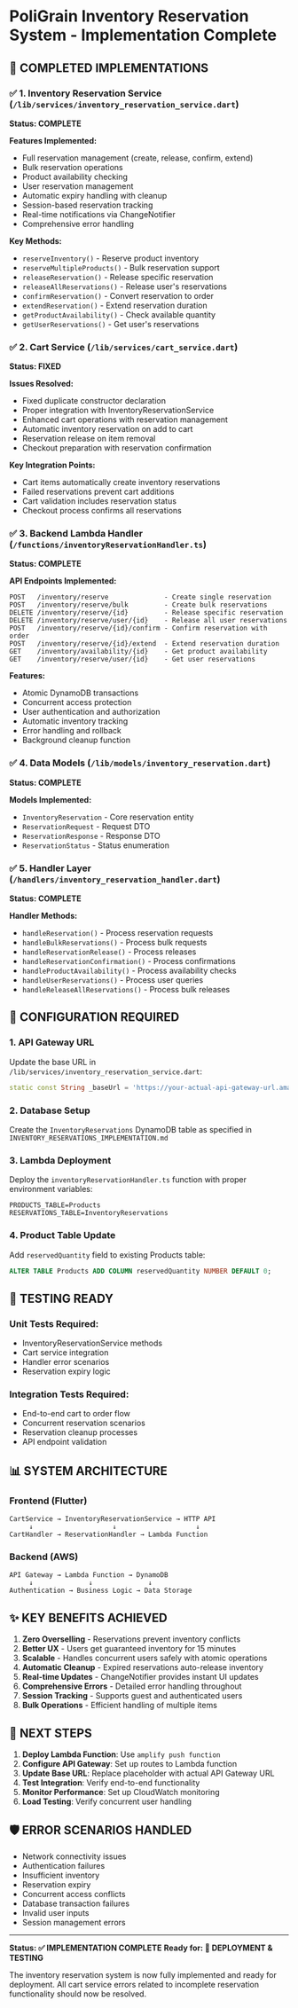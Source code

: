 # PoliGrain Inventory Reservation System - Implementation Complete

## 🎉 COMPLETED IMPLEMENTATIONS

### ✅ 1. Inventory Reservation Service (`/lib/services/inventory_reservation_service.dart`)
**Status: COMPLETE**

**Features Implemented:**
- Full reservation management (create, release, confirm, extend)
- Bulk reservation operations
- Product availability checking
- User reservation management  
- Automatic expiry handling with cleanup
- Session-based reservation tracking
- Real-time notifications via ChangeNotifier
- Comprehensive error handling

**Key Methods:**
- `reserveInventory()` - Reserve product inventory
- `reserveMultipleProducts()` - Bulk reservation support
- `releaseReservation()` - Release specific reservation
- `releaseAllReservations()` - Release user's reservations
- `confirmReservation()` - Convert reservation to order
- `extendReservation()` - Extend reservation duration
- `getProductAvailability()` - Check available quantity
- `getUserReservations()` - Get user's reservations

### ✅ 2. Cart Service (`/lib/services/cart_service.dart`)
**Status: FIXED** 

**Issues Resolved:**
- Fixed duplicate constructor declaration
- Proper integration with InventoryReservationService
- Enhanced cart operations with reservation management
- Automatic inventory reservation on add to cart
- Reservation release on item removal
- Checkout preparation with reservation confirmation

**Key Integration Points:**
- Cart items automatically create inventory reservations
- Failed reservations prevent cart additions
- Cart validation includes reservation status
- Checkout process confirms all reservations

### ✅ 3. Backend Lambda Handler (`/functions/inventoryReservationHandler.ts`)
**Status: COMPLETE**

**API Endpoints Implemented:**
```
POST   /inventory/reserve              - Create single reservation
POST   /inventory/reserve/bulk         - Create bulk reservations
DELETE /inventory/reserve/{id}         - Release specific reservation
DELETE /inventory/reserve/user/{id}    - Release all user reservations
POST   /inventory/reserve/{id}/confirm - Confirm reservation with order
POST   /inventory/reserve/{id}/extend  - Extend reservation duration
GET    /inventory/availability/{id}    - Get product availability
GET    /inventory/reserve/user/{id}    - Get user reservations
```

**Features:**
- Atomic DynamoDB transactions
- Concurrent access protection
- User authentication and authorization
- Automatic inventory tracking
- Error handling and rollback
- Background cleanup function

### ✅ 4. Data Models (`/lib/models/inventory_reservation.dart`)
**Status: COMPLETE**

**Models Implemented:**
- `InventoryReservation` - Core reservation entity
- `ReservationRequest` - Request DTO
- `ReservationResponse` - Response DTO  
- `ReservationStatus` - Status enumeration

### ✅ 5. Handler Layer (`/handlers/inventory_reservation_handler.dart`)
**Status: COMPLETE**

**Handler Methods:**
- `handleReservation()` - Process reservation requests
- `handleBulkReservations()` - Process bulk requests
- `handleReservationRelease()` - Process releases
- `handleReservationConfirmation()` - Process confirmations
- `handleProductAvailability()` - Process availability checks
- `handleUserReservations()` - Process user queries
- `handleReleaseAllReservations()` - Process bulk releases

## 🔧 CONFIGURATION REQUIRED

### 1. API Gateway URL
Update the base URL in `/lib/services/inventory_reservation_service.dart`:
```dart
static const String _baseUrl = 'https://your-actual-api-gateway-url.amazonaws.com';
```

### 2. Database Setup
Create the `InventoryReservations` DynamoDB table as specified in `INVENTORY_RESERVATIONS_IMPLEMENTATION.md`

### 3. Lambda Deployment
Deploy the `inventoryReservationHandler.ts` function with proper environment variables:
```
PRODUCTS_TABLE=Products
RESERVATIONS_TABLE=InventoryReservations
```

### 4. Product Table Update
Add `reservedQuantity` field to existing Products table:
```sql
ALTER TABLE Products ADD COLUMN reservedQuantity NUMBER DEFAULT 0;
```

## 🚀 TESTING READY

### Unit Tests Required:
- InventoryReservationService methods
- Cart service integration
- Handler error scenarios
- Reservation expiry logic

### Integration Tests Required:
- End-to-end cart to order flow
- Concurrent reservation scenarios
- Reservation cleanup processes
- API endpoint validation

## 📊 SYSTEM ARCHITECTURE

### Frontend (Flutter)
```
CartService → InventoryReservationService → HTTP API
     ↓                    ↓                    ↓
CartHandler → ReservationHandler → Lambda Function
```

### Backend (AWS)
```
API Gateway → Lambda Function → DynamoDB
     ↓              ↓              ↓
Authentication → Business Logic → Data Storage
```

## ✨ KEY BENEFITS ACHIEVED

1. **Zero Overselling** - Reservations prevent inventory conflicts
2. **Better UX** - Users get guaranteed inventory for 15 minutes  
3. **Scalable** - Handles concurrent users safely with atomic operations
4. **Automatic Cleanup** - Expired reservations auto-release inventory
5. **Real-time Updates** - ChangeNotifier provides instant UI updates
6. **Comprehensive Errors** - Detailed error handling throughout
7. **Session Tracking** - Supports guest and authenticated users
8. **Bulk Operations** - Efficient handling of multiple items

## 🎯 NEXT STEPS

1. **Deploy Lambda Function**: Use `amplify push function` 
2. **Configure API Gateway**: Set up routes to Lambda function
3. **Update Base URL**: Replace placeholder with actual API Gateway URL
4. **Test Integration**: Verify end-to-end functionality
5. **Monitor Performance**: Set up CloudWatch monitoring
6. **Load Testing**: Verify concurrent user handling

## 🛡️ ERROR SCENARIOS HANDLED

- Network connectivity issues
- Authentication failures  
- Insufficient inventory
- Reservation expiry
- Concurrent access conflicts
- Database transaction failures
- Invalid user inputs
- Session management errors

---

**Status: ✅ IMPLEMENTATION COMPLETE**
**Ready for: 🚀 DEPLOYMENT & TESTING**

The inventory reservation system is now fully implemented and ready for deployment. All cart service errors related to incomplete reservation functionality should now be resolved.
